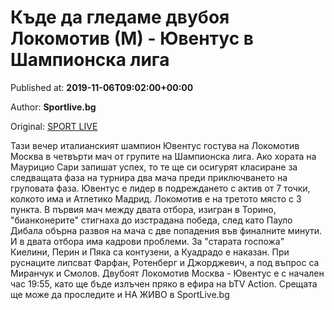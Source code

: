 
# Къде да гледаме двубоя Локомотив (М) - Ювентус в Шампионска лига

Published at: **2019-11-06T09:02:00+00:00**

Author: **Sportlive.bg**

Original: [SPORT LIVE](https://www.sportlive.bg/worldfootball/championsleague/kyde-da-gledame-dvuboq-lokomotiv-(m)---yuventus-v-shampionska-liga-1403357.html)

Тази вечер италианският шампион Ювентус гостува на Локомотив Москва в четвърти мач от групите на Шампионска лига. Ако хората на Маурицио Сари запишат успех, то те ще си осигурят класиране за следващата фаза на турнира два мача преди приключването на груповата фаза.
Ювентус е лидер в подреждането с актив от 7 точки, колкото има и Атлетико Мадрид. Локомотив е на третото място с 3 пункта. В първия мач между двата отбора, изигран в Торино, "бианконерите" стигнаха до изстрадана победа, след като Пауло Дибала обърна развоя на мача с две попадения във финалните минути.
И в двата отбора има кадрови проблеми. За "старата госпожа" Киелини, Перин и Пяка са контузени, а Куадрадо е наказан. При руснаците липсват Фарфан, Ротенберг и Джорджевич, а под въпрос са Миранчук и Смолов.
Двубоят Локомотив Москва - Ювентус е с начален час 19:55, като ще бъде излъчен пряко в ефира на bTV Action. Срещата ще може да проследите и НА ЖИВО в SportLive.bg
